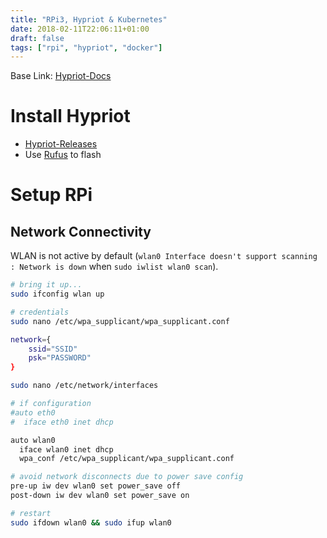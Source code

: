 ```yaml
---
title: "RPi3, Hypriot & Kubernetes"
date: 2018-02-11T22:06:11+01:00
draft: false
tags: ["rpi", "hypriot", "docker"]
---
```


Base Link: [Hypriot-Docs](https://blog.hypriot.com/post/setup-kubernetes-raspberry-pi-cluster/)

# Install Hypriot

* [Hypriot-Releases](https://github.com/hypriot/image-builder-rpi/releases)
* Use [Rufus](https://rufus.akeo.ie/) to flash

# Setup RPi

## Network Connectivity

WLAN is not active by default (`wlan0 Interface doesn't support scanning : Network is down` when `sudo iwlist wlan0 scan`).

```bash
# bring it up...
sudo ifconfig wlan up
```

```bash
# credentials
sudo nano /etc/wpa_supplicant/wpa_supplicant.conf

network={
    ssid="SSID"
    psk="PASSWORD"
}
```

```bash
sudo nano /etc/network/interfaces

# if configuration
#auto eth0
#  iface eth0 inet dhcp

auto wlan0
  iface wlan0 inet dhcp
  wpa_conf /etc/wpa_supplicant/wpa_supplicant.conf

# avoid network disconnects due to power save config
pre-up iw dev wlan0 set power_save off
post-down iw dev wlan0 set power_save on
```

```bash
# restart
sudo ifdown wlan0 && sudo ifup wlan0
```
